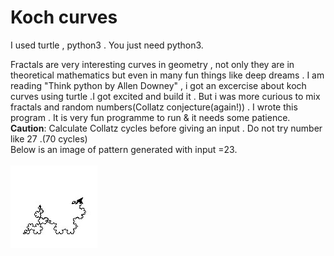 <h1>Koch curves </h1>
I used turtle , python3 . You just need python3.</br>
<p>Fractals are very interesting curves in geometry  , not only they are in theoretical mathematics  but even in many fun things like deep dreams .
I am reading "Think python by Allen Downey"  , i got an excercise about koch curves using turtle .I got excited and build it . But i was more 
curious to mix fractals and random numbers(Collatz conjecture(again!)) . I wrote this program . It is very fun programme to run & it needs some patience.
</br><b>Caution</b>: Calculate Collatz cycles before giving an input . Do not try number like 27 .(70 cycles)
</br>Below is an image  of pattern generated with input =23.</br>
</br>
<img src="n_23.jpg" alt="Pattern with input=23" >
